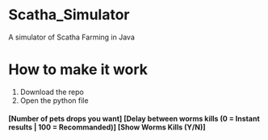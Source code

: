 # Scatha_Simulator
A simulator of Scatha Farming in Java

# How to make it work

1. Download the repo
2. Open the python file

#### [Number of pets drops you want] [Delay between worms kills (0 = Instant results | 100 = Recommanded)] [Show Worms Kills (Y/N)]

